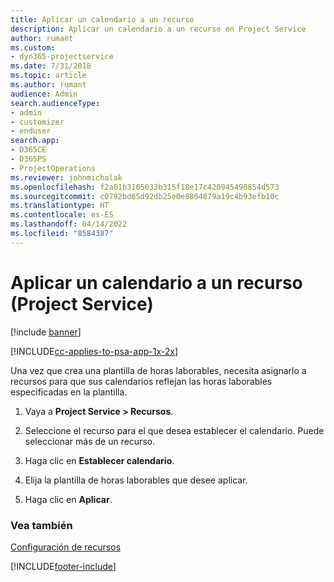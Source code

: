 ```yaml
---
title: Aplicar un calendario a un recurso
description: Aplicar un calendario a un recurso en Project Service
author: rumant
ms.custom:
- dyn365-projectservice
ms.date: 7/31/2018
ms.topic: article
ms.author: rumant
audience: Admin
search.audienceType:
- admin
- customizer
- enduser
search.app:
- D365CE
- D365PS
- ProjectOperations
ms.reviewer: johnmichalak
ms.openlocfilehash: f2a01b3105033b315f18e17c420945490854d573
ms.sourcegitcommit: c0792bd65d92db25e0e8864879a19c4b93efb10c
ms.translationtype: HT
ms.contentlocale: es-ES
ms.lasthandoff: 04/14/2022
ms.locfileid: "8584387"
---
```

# <a name="apply-a-calendar-to-a-resource-project-service"></a>Aplicar un calendario a un recurso (Project Service)

[!include [banner](../includes/psa-now-project-operations.md)]

[!INCLUDE[cc-applies-to-psa-app-1x-2x](../includes/cc-applies-to-psa-app-1x-2x.md)]

Una vez que crea una plantilla de horas laborables, necesita asignarlo a recursos para que sus calendarios reflejan las horas laborables especificadas en la plantilla.  
  
1.  Vaya a **Project Service > Recursos**.  
  
2.  Seleccione el recurso para el que desea establecer el calendario. Puede seleccionar más de un recurso.  
  
3.  Haga clic en **Establecer calendario**.  
  
4.  Elija la plantilla de horas laborables que desee aplicar.  
  
5.  Haga clic en **Aplicar**.  
  
### <a name="see-also"></a>Vea también  
 [Configuración de recursos](../psa/set-up-resources.md)


[!INCLUDE[footer-include](../includes/footer-banner.md)]
